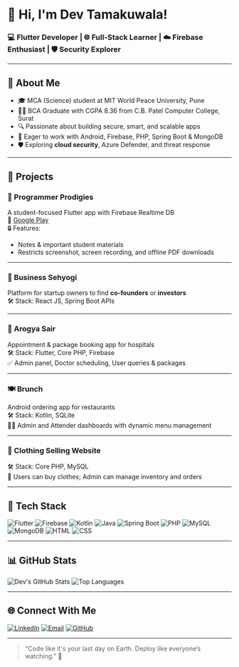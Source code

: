 # 👋 Hi, I'm Dev Tamakuwala!

### 💻 Flutter Developer | 🌐 Full-Stack Learner | ☁️ Firebase Enthusiast | 🛡️ Security Explorer

---

## 🧠 About Me

- 🎓 MCA (Science) student at MIT World Peace University, Pune
- 🧑‍💻 BCA Graduate with CGPA 8.36 from C.B. Patel Computer College, Surat
- 🔍 Passionate about building secure, smart, and scalable apps
- 🚀 Eager to work with Android, Firebase, PHP, Spring Boot & MongoDB
- 🛡️ Exploring **cloud security**, Azure Defender, and threat response

---

## 🚧 Projects

### 📱 Programmer Prodigies
A student-focused Flutter app with Firebase Realtime DB  
📍 [Google Play](https://play.google.com/store/apps/details?id=io.github.programmerprodigies.programmer_prodigies)  
🔒 Features:
- Notes & important student materials
- Restricts screenshot, screen recording, and offline PDF downloads

---

### 💼 Business Sehyogi  
Platform for startup owners to find **co-founders** or **investors**  
🛠️ Stack: React JS, Spring Boot APIs

---

### 🏥 Arogya Sair  
Appointment & package booking app for hospitals  
🛠️ Stack: Flutter, Core PHP, Firebase  
✅ Admin panel, Doctor scheduling, User queries & packages

---

### 🍽️ Brunch  
Android ordering app for restaurants  
🛠️ Stack: Kotlin, SQLite  
👨‍🍳 Admin and Attender dashboards with dynamic menu management

---

### 🛒 Clothing Selling Website  
🛠️ Stack: Core PHP, MySQL  
🧥 Users can buy clothes; Admin can manage inventory and orders

---

## 🧰 Tech Stack

![Flutter](https://img.shields.io/badge/Flutter-02569B?style=flat&logo=flutter&logoColor=white)
![Firebase](https://img.shields.io/badge/Firebase-FFCA28?style=flat&logo=firebase&logoColor=black)
![Kotlin](https://img.shields.io/badge/Kotlin-0095D5?style=flat&logo=kotlin&logoColor=white)
![Java](https://img.shields.io/badge/Java-ED8B00?style=flat&logo=java&logoColor=white)
![Spring Boot](https://img.shields.io/badge/SpringBoot-6DB33F?style=flat&logo=springboot&logoColor=white)
![PHP](https://img.shields.io/badge/PHP-777BB4?style=flat&logo=php&logoColor=white)
![MySQL](https://img.shields.io/badge/MySQL-4479A1?style=flat&logo=mysql&logoColor=white)
![MongoDB](https://img.shields.io/badge/MongoDB-47A248?style=flat&logo=mongodb&logoColor=white)
![HTML](https://img.shields.io/badge/HTML5-E34F26?style=flat&logo=html5&logoColor=white)
![CSS](https://img.shields.io/badge/CSS3-1572B6?style=flat&logo=css3&logoColor=white)

---

## 📊 GitHub Stats

![Dev's GitHub Stats](https://github-readme-stats.vercel.app/api?username=DevTamakuwala&show_icons=true&theme=radical)
![Top Languages](https://github-readme-stats.vercel.app/api/top-langs/?username=DevTamakuwala&layout=compact&theme=radical)

---

## 🌐 Connect With Me

[![LinkedIn](https://img.shields.io/badge/LinkedIn-blue?logo=linkedin)](https://www.linkedin.com/in/dev-tamakuwala-b09339219)
[![Email](https://img.shields.io/badge/Gmail-red?logo=gmail)](mailto:dev.official2424@gmail.com)
[![GitHub](https://img.shields.io/badge/GitHub-181717?logo=github&logoColor=white)](https://github.com/DevTamakuwala)

---

> “Code like it's your last day on Earth. Deploy like everyone’s watching.” 🚀
